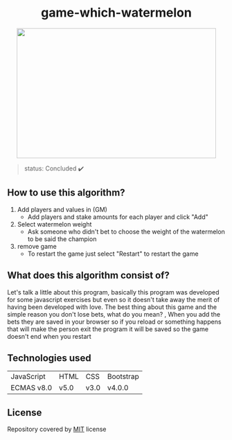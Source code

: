 <h1 align="center"> game-which-watermelon </h1>
 
 
 
 <p align="center"> 
 <img width="460" height="300" src="img/assets/gifgame.gif">
 </p>
 
 
 > status: Concluded ✔️
 
 
 
 ## How to use this algorithm?

1. Add players and values in (GM)
     + Add players and stake amounts for each player and click "Add"
2. Select watermelon weight
     + Ask someone who didn't bet to choose the weight of the watermelon to be said the champion
3. remove game
     + To restart the game just select "Restart" to restart the game


## What does this algorithm consist of?

Let's talk a little about this program, basically this program was developed for some javascript exercises but even so it doesn't take away the merit of having been developed with love. The best thing about this game and the simple reason you don't lose bets, what do you mean? , When you add the bets they are saved in your browser so if you reload or something happens that will make the person exit the program it will be saved so the game doesn't end when you restart

## Technologies used


<table> 
 <tr>
  <td>JavaScript</td>
  <td>HTML</td>
  <td>CSS</td>
  <td>Bootstrap</td>
 </tr>
 <tr> 
  <td> ECMAS v8.0</td>
  <td> v5.0 </td>
  <td>v3.0</td>
  <td>v4.0.0</td>
 </tr>
</table>

## License
Repository covered by [MIT](http://escolhaumalicenca.com.br/licencas/mit/) license
